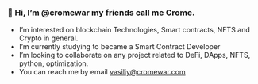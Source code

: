 ### 👋 Hi, I’m @cromewar my friends call me Crome.

- I’m interested on blockchain Technologies, Smart contracts, NFTS and Crypto in general.
- I’m currently studying to became a Smart Contract Developer
- I’m looking to collaborate on any project related to DeFi, DApps, NFTS, python, optimization.
- You can reach me by email vasiliy@cromewar.com

<!---
cromewar/cromewar is a ✨ special ✨ repository because its `README.md` (this file) appears on your GitHub profile.
You can click the Preview link to take a look at your changes.
--->
